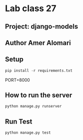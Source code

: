 # Lab class 27

## Project: django-models

## Author Amer Alomari

## Setup

```py
pip install -r requirements.txt
```

PORT=8000

## How to run the server

```py
python manage.py runserver
```

## Run Test

```py
python manage.py test
```
